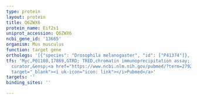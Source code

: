 ```yaml
---
type: protein
layout: protein
title: Q6ZWX6
protein_name: Eif2s1
uniprot_accession: Q6ZWX6
ncbi_gene_id: '13665'
organism: Mus musculus
function: target gene
orthologs: '[{"species": "Drosophila melanogaster", "id": ["P41374"]}, {"species": "Caenorhabditis elegans", "id": ["Q9BKU3"]}, {"species": "Homo sapiens", "id": ["<a href=\"/protein/p05198\">P05198</a>"]}, {"species": "Rattus norvegicus", "id": ["P68101"]}, {"species": "Saccharomyces cerevisiae", "id": ["P20459"]}]'
tfs: 'Myc,P01108,17869,GTRD; TRED,chromatin immunoprecipitation assay; inferred by
  curator,&ensp;<a href="https://www.ncbi.nlm.nih.gov/pubmed/?term=27924024%5Buid%5D+OR+17202159%5Buid%5D"
  target="_blank"><i uk-icon="icon: link"></i>Pubmed</a>'
targets: ''
binding_sites: ''

---
```

